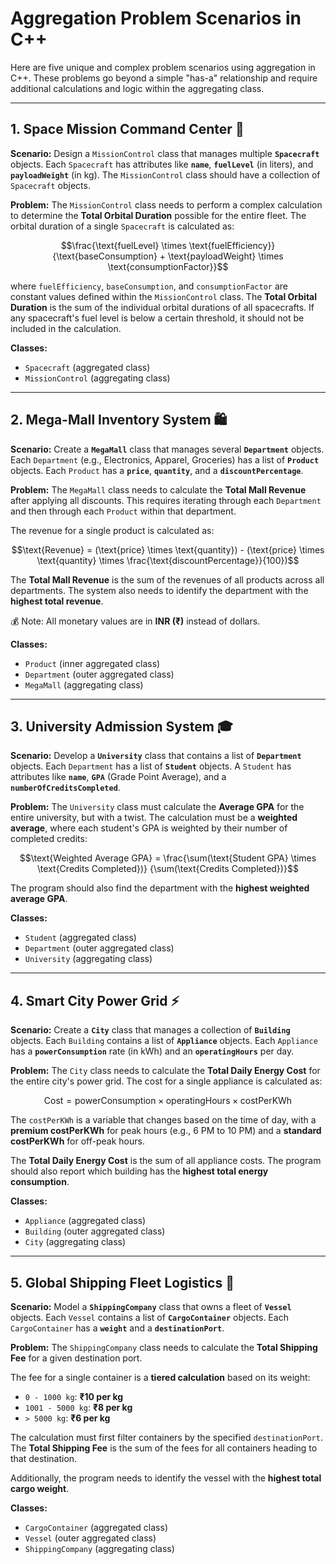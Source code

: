 # Aggregation Problem Scenarios in C++

Here are five unique and complex problem scenarios using aggregation in C++. These problems go beyond a simple "has-a" relationship and require additional calculations and logic within the aggregating class.

---

## 1. **Space Mission Command Center 🚀**

**Scenario:**
Design a `MissionControl` class that manages multiple **`Spacecraft`** objects. Each `Spacecraft` has attributes like **`name`**, **`fuelLevel`** (in liters), and **`payloadWeight`** (in kg). The `MissionControl` class should have a collection of `Spacecraft` objects.

**Problem:**
The `MissionControl` class needs to perform a complex calculation to determine the **Total Orbital Duration** possible for the entire fleet. The orbital duration of a single `Spacecraft` is calculated as:

```math
\frac{\text{fuelLevel} \times \text{fuelEfficiency}}
     {\text{baseConsumption} + \text{payloadWeight} \times \text{consumptionFactor}}
```

where `fuelEfficiency`, `baseConsumption`, and `consumptionFactor` are constant values defined within the `MissionControl` class.
The **Total Orbital Duration** is the sum of the individual orbital durations of all spacecrafts. If any spacecraft's fuel level is below a certain threshold, it should not be included in the calculation.

**Classes:**

* `Spacecraft` (aggregated class)
* `MissionControl` (aggregating class)

---

## 2. **Mega-Mall Inventory System 🛍️**

**Scenario:**
Create a **`MegaMall`** class that manages several **`Department`** objects. Each `Department` (e.g., Electronics, Apparel, Groceries) has a list of **`Product`** objects. Each `Product` has a **`price`**, **`quantity`**, and a **`discountPercentage`**.

**Problem:**
The `MegaMall` class needs to calculate the **Total Mall Revenue** after applying all discounts. This requires iterating through each `Department` and then through each `Product` within that department.

The revenue for a single product is calculated as:

```math
\text{Revenue} = (\text{price} \times \text{quantity}) 
              - (\text{price} \times \text{quantity} \times \frac{\text{discountPercentage}}{100})
```

The **Total Mall Revenue** is the sum of the revenues of all products across all departments.
The system also needs to identify the department with the **highest total revenue**.

💰 Note: All monetary values are in **INR (₹)** instead of dollars.

**Classes:**

* `Product` (inner aggregated class)
* `Department` (outer aggregated class)
* `MegaMall` (aggregating class)

---

## 3. **University Admission System 🎓**

**Scenario:**
Develop a **`University`** class that contains a list of **`Department`** objects. Each `Department` has a list of **`Student`** objects. A `Student` has attributes like **`name`**, **`GPA`** (Grade Point Average), and a **`numberOfCreditsCompleted`**.

**Problem:**
The `University` class must calculate the **Average GPA** for the entire university, but with a twist.
The calculation must be a **weighted average**, where each student's GPA is weighted by their number of completed credits:

```math
\text{Weighted Average GPA} =
\frac{\sum(\text{Student GPA} \times \text{Credits Completed})}
     {\sum(\text{Credits Completed})}
```

The program should also find the department with the **highest weighted average GPA**.

**Classes:**

* `Student` (aggregated class)
* `Department` (outer aggregated class)
* `University` (aggregating class)

---

## 4. **Smart City Power Grid ⚡**

**Scenario:**
Create a **`City`** class that manages a collection of **`Building`** objects. Each `Building` contains a list of **`Appliance`** objects. Each `Appliance` has a **`powerConsumption`** rate (in kWh) and an **`operatingHours`** per day.

**Problem:**
The `City` class needs to calculate the **Total Daily Energy Cost** for the entire city's power grid.
The cost for a single appliance is calculated as:

```math
\text{Cost} = \text{powerConsumption} \times \text{operatingHours} \times \text{costPerKWh}
```

The `costPerKWh` is a variable that changes based on the time of day, with a **premium costPerKWh** for peak hours (e.g., 6 PM to 10 PM) and a **standard costPerKWh** for off-peak hours.

The **Total Daily Energy Cost** is the sum of all appliance costs.
The program should also report which building has the **highest total energy consumption**.

**Classes:**

* `Appliance` (aggregated class)
* `Building` (outer aggregated class)
* `City` (aggregating class)

---

## 5. **Global Shipping Fleet Logistics 🚢**

**Scenario:**
Model a **`ShippingCompany`** class that owns a fleet of **`Vessel`** objects. Each `Vessel` contains a list of **`CargoContainer`** objects. Each `CargoContainer` has a **`weight`** and a **`destinationPort`**.

**Problem:**
The `ShippingCompany` class needs to calculate the **Total Shipping Fee** for a given destination port.

The fee for a single container is a **tiered calculation** based on its weight:

* `0 - 1000 kg`: **₹10 per kg**
* `1001 - 5000 kg`: **₹8 per kg**
* `> 5000 kg`: **₹6 per kg**

The calculation must first filter containers by the specified `destinationPort`.
The **Total Shipping Fee** is the sum of the fees for all containers heading to that destination.

Additionally, the program needs to identify the vessel with the **highest total cargo weight**.

**Classes:**

* `CargoContainer` (aggregated class)
* `Vessel` (outer aggregated class)
* `ShippingCompany` (aggregating class)
